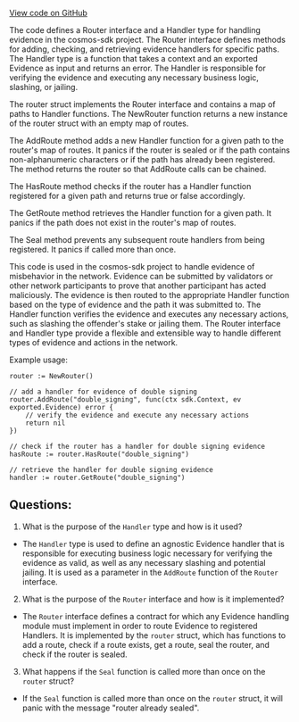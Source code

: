 [View code on GitHub](https://github.com/cosmos/cosmos-sdk/blob/main/x/evidence/types/router.go)

The code defines a Router interface and a Handler type for handling evidence in the cosmos-sdk project. The Router interface defines methods for adding, checking, and retrieving evidence handlers for specific paths. The Handler type is a function that takes a context and an exported Evidence as input and returns an error. The Handler is responsible for verifying the evidence and executing any necessary business logic, slashing, or jailing.

The router struct implements the Router interface and contains a map of paths to Handler functions. The NewRouter function returns a new instance of the router struct with an empty map of routes.

The AddRoute method adds a new Handler function for a given path to the router's map of routes. It panics if the router is sealed or if the path contains non-alphanumeric characters or if the path has already been registered. The method returns the router so that AddRoute calls can be chained.

The HasRoute method checks if the router has a Handler function registered for a given path and returns true or false accordingly.

The GetRoute method retrieves the Handler function for a given path. It panics if the path does not exist in the router's map of routes.

The Seal method prevents any subsequent route handlers from being registered. It panics if called more than once.

This code is used in the cosmos-sdk project to handle evidence of misbehavior in the network. Evidence can be submitted by validators or other network participants to prove that another participant has acted maliciously. The evidence is then routed to the appropriate Handler function based on the type of evidence and the path it was submitted to. The Handler function verifies the evidence and executes any necessary actions, such as slashing the offender's stake or jailing them. The Router interface and Handler type provide a flexible and extensible way to handle different types of evidence and actions in the network. 

Example usage:

```
router := NewRouter()

// add a handler for evidence of double signing
router.AddRoute("double_signing", func(ctx sdk.Context, ev exported.Evidence) error {
    // verify the evidence and execute any necessary actions
    return nil
})

// check if the router has a handler for double signing evidence
hasRoute := router.HasRoute("double_signing")

// retrieve the handler for double signing evidence
handler := router.GetRoute("double_signing")
```
## Questions: 
 1. What is the purpose of the `Handler` type and how is it used?
- The `Handler` type is used to define an agnostic Evidence handler that is responsible for executing business logic necessary for verifying the evidence as valid, as well as any necessary slashing and potential jailing. It is used as a parameter in the `AddRoute` function of the `Router` interface.

2. What is the purpose of the `Router` interface and how is it implemented?
- The `Router` interface defines a contract for which any Evidence handling module must implement in order to route Evidence to registered Handlers. It is implemented by the `router` struct, which has functions to add a route, check if a route exists, get a route, seal the router, and check if the router is sealed.

3. What happens if the `Seal` function is called more than once on the `router` struct?
- If the `Seal` function is called more than once on the `router` struct, it will panic with the message "router already sealed".